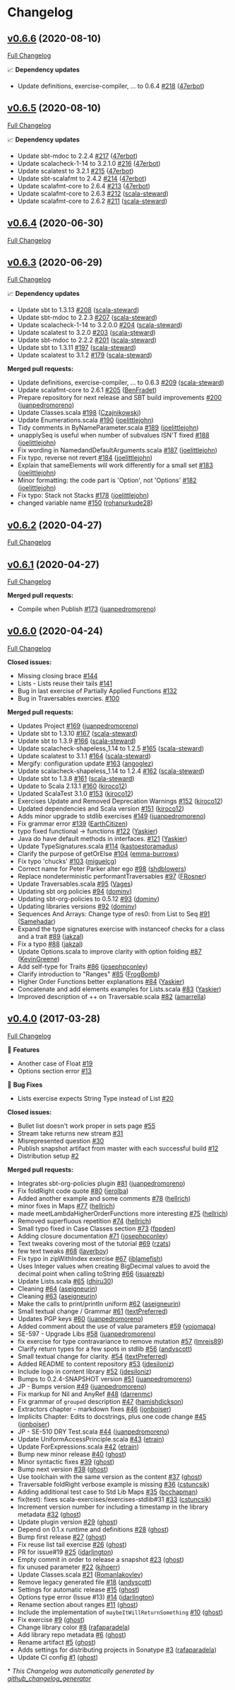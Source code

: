 # Changelog

## [v0.6.6](https://github.com/scala-exercises/exercises-stdlib/tree/v0.6.6) (2020-08-10)

[Full Changelog](https://github.com/scala-exercises/exercises-stdlib/compare/v0.6.5...v0.6.6)

📈 **Dependency updates**

- Update definitions, exercise-compiler, ... to 0.6.4 [\#218](https://github.com/scala-exercises/exercises-stdlib/pull/218) ([47erbot](https://github.com/47erbot))

## [v0.6.5](https://github.com/scala-exercises/exercises-stdlib/tree/v0.6.5) (2020-08-10)

[Full Changelog](https://github.com/scala-exercises/exercises-stdlib/compare/v0.6.4...v0.6.5)

📈 **Dependency updates**

- Update sbt-mdoc to 2.2.4 [\#217](https://github.com/scala-exercises/exercises-stdlib/pull/217) ([47erbot](https://github.com/47erbot))
- Update scalacheck-1-14 to 3.2.1.0 [\#216](https://github.com/scala-exercises/exercises-stdlib/pull/216) ([47erbot](https://github.com/47erbot))
- Update scalatest to 3.2.1 [\#215](https://github.com/scala-exercises/exercises-stdlib/pull/215) ([47erbot](https://github.com/47erbot))
- Update sbt-scalafmt to 2.4.2 [\#214](https://github.com/scala-exercises/exercises-stdlib/pull/214) ([47erbot](https://github.com/47erbot))
- Update scalafmt-core to 2.6.4 [\#213](https://github.com/scala-exercises/exercises-stdlib/pull/213) ([47erbot](https://github.com/47erbot))
- Update scalafmt-core to 2.6.3 [\#212](https://github.com/scala-exercises/exercises-stdlib/pull/212) ([scala-steward](https://github.com/scala-steward))
- Update scalafmt-core to 2.6.2 [\#211](https://github.com/scala-exercises/exercises-stdlib/pull/211) ([scala-steward](https://github.com/scala-steward))

## [v0.6.4](https://github.com/scala-exercises/exercises-stdlib/tree/v0.6.4) (2020-06-30)

[Full Changelog](https://github.com/scala-exercises/exercises-stdlib/compare/v0.6.3...v0.6.4)

## [v0.6.3](https://github.com/scala-exercises/exercises-stdlib/tree/v0.6.3) (2020-06-29)

[Full Changelog](https://github.com/scala-exercises/exercises-stdlib/compare/v0.6.2...v0.6.3)

📈 **Dependency updates**

- Update sbt to 1.3.13 [\#208](https://github.com/scala-exercises/exercises-stdlib/pull/208) ([scala-steward](https://github.com/scala-steward))
- Update sbt-mdoc to 2.2.3 [\#207](https://github.com/scala-exercises/exercises-stdlib/pull/207) ([scala-steward](https://github.com/scala-steward))
- Update scalacheck-1-14 to 3.2.0.0 [\#204](https://github.com/scala-exercises/exercises-stdlib/pull/204) ([scala-steward](https://github.com/scala-steward))
- Update scalatest to 3.2.0 [\#203](https://github.com/scala-exercises/exercises-stdlib/pull/203) ([scala-steward](https://github.com/scala-steward))
- Update sbt-mdoc to 2.2.2 [\#201](https://github.com/scala-exercises/exercises-stdlib/pull/201) ([scala-steward](https://github.com/scala-steward))
- Update sbt to 1.3.11 [\#197](https://github.com/scala-exercises/exercises-stdlib/pull/197) ([scala-steward](https://github.com/scala-steward))
- Update scalatest to 3.1.2 [\#179](https://github.com/scala-exercises/exercises-stdlib/pull/179) ([scala-steward](https://github.com/scala-steward))

**Merged pull requests:**

- Update definitions, exercise-compiler, ... to 0.6.3 [\#209](https://github.com/scala-exercises/exercises-stdlib/pull/209) ([scala-steward](https://github.com/scala-steward))
- Update scalafmt-core to 2.6.1 [\#205](https://github.com/scala-exercises/exercises-stdlib/pull/205) ([BenFradet](https://github.com/BenFradet))
- Prepare repository for next  release and SBT build improvements [\#200](https://github.com/scala-exercises/exercises-stdlib/pull/200) ([juanpedromoreno](https://github.com/juanpedromoreno))
- Update Classes.scala [\#198](https://github.com/scala-exercises/exercises-stdlib/pull/198) ([Czajnikowski](https://github.com/Czajnikowski))
- Update Enumerations.scala [\#190](https://github.com/scala-exercises/exercises-stdlib/pull/190) ([joelittlejohn](https://github.com/joelittlejohn))
- Tidy comments in ByNameParameter.scala [\#189](https://github.com/scala-exercises/exercises-stdlib/pull/189) ([joelittlejohn](https://github.com/joelittlejohn))
- unapplySeq is useful when number of subvalues ISN'T fixed [\#188](https://github.com/scala-exercises/exercises-stdlib/pull/188) ([joelittlejohn](https://github.com/joelittlejohn))
- Fix wording in NamedandDefaultArguments.scala [\#187](https://github.com/scala-exercises/exercises-stdlib/pull/187) ([joelittlejohn](https://github.com/joelittlejohn))
- Fix typo, reverse not revert [\#184](https://github.com/scala-exercises/exercises-stdlib/pull/184) ([joelittlejohn](https://github.com/joelittlejohn))
- Explain that sameElements will work differently for a small set [\#183](https://github.com/scala-exercises/exercises-stdlib/pull/183) ([joelittlejohn](https://github.com/joelittlejohn))
- Minor formatting: the code part is 'Option', not 'Options' [\#182](https://github.com/scala-exercises/exercises-stdlib/pull/182) ([joelittlejohn](https://github.com/joelittlejohn))
- Fix typo: Stack not Stacks [\#178](https://github.com/scala-exercises/exercises-stdlib/pull/178) ([joelittlejohn](https://github.com/joelittlejohn))
- changed variable name [\#150](https://github.com/scala-exercises/exercises-stdlib/pull/150) ([rohanurkude28](https://github.com/rohanurkude28))

## [v0.6.2](https://github.com/scala-exercises/exercises-stdlib/tree/v0.6.2) (2020-04-27)

[Full Changelog](https://github.com/scala-exercises/exercises-stdlib/compare/v0.6.1...v0.6.2)

## [v0.6.1](https://github.com/scala-exercises/exercises-stdlib/tree/v0.6.1) (2020-04-27)

[Full Changelog](https://github.com/scala-exercises/exercises-stdlib/compare/v0.6.0...v0.6.1)

**Merged pull requests:**

- Compile when Publish [\#173](https://github.com/scala-exercises/exercises-stdlib/pull/173) ([juanpedromoreno](https://github.com/juanpedromoreno))

## [v0.6.0](https://github.com/scala-exercises/exercises-stdlib/tree/v0.6.0) (2020-04-24)

[Full Changelog](https://github.com/scala-exercises/exercises-stdlib/compare/v0.4.0...v0.6.0)

**Closed issues:**

- Missing closing brace [\#144](https://github.com/scala-exercises/exercises-stdlib/issues/144)
- Lists - Lists reuse their tails [\#141](https://github.com/scala-exercises/exercises-stdlib/issues/141)
- Bug in last exercise of Partially Applied Functions [\#132](https://github.com/scala-exercises/exercises-stdlib/issues/132)
- Bug in Traversables exercies. [\#100](https://github.com/scala-exercises/exercises-stdlib/issues/100)

**Merged pull requests:**

- Updates Project [\#169](https://github.com/scala-exercises/exercises-stdlib/pull/169) ([juanpedromoreno](https://github.com/juanpedromoreno))
- Update sbt to 1.3.10 [\#167](https://github.com/scala-exercises/exercises-stdlib/pull/167) ([scala-steward](https://github.com/scala-steward))
- Update sbt to 1.3.9 [\#166](https://github.com/scala-exercises/exercises-stdlib/pull/166) ([scala-steward](https://github.com/scala-steward))
- Update scalacheck-shapeless\_1.14 to 1.2.5 [\#165](https://github.com/scala-exercises/exercises-stdlib/pull/165) ([scala-steward](https://github.com/scala-steward))
- Update scalatest to 3.1.1 [\#164](https://github.com/scala-exercises/exercises-stdlib/pull/164) ([scala-steward](https://github.com/scala-steward))
- Mergify: configuration update [\#163](https://github.com/scala-exercises/exercises-stdlib/pull/163) ([angoglez](https://github.com/angoglez))
- Update scalacheck-shapeless\_1.14 to 1.2.4 [\#162](https://github.com/scala-exercises/exercises-stdlib/pull/162) ([scala-steward](https://github.com/scala-steward))
- Update sbt to 1.3.8 [\#161](https://github.com/scala-exercises/exercises-stdlib/pull/161) ([scala-steward](https://github.com/scala-steward))
- Update to Scala 2.13.1 [\#160](https://github.com/scala-exercises/exercises-stdlib/pull/160) ([kiroco12](https://github.com/kiroco12))
- Updated ScalaTest 3.1.0 [\#153](https://github.com/scala-exercises/exercises-stdlib/pull/153) ([kiroco12](https://github.com/kiroco12))
- Exercises Update and Removed Deprecation Warnings [\#152](https://github.com/scala-exercises/exercises-stdlib/pull/152) ([kiroco12](https://github.com/kiroco12))
- Updated dependencies and Scala version [\#151](https://github.com/scala-exercises/exercises-stdlib/pull/151) ([kiroco12](https://github.com/kiroco12))
- Adds minor upgrade to stdlib exercises [\#149](https://github.com/scala-exercises/exercises-stdlib/pull/149) ([juanpedromoreno](https://github.com/juanpedromoreno))
- Fix grammar error [\#139](https://github.com/scala-exercises/exercises-stdlib/pull/139) ([EarthCitizen](https://github.com/EarthCitizen))
- typo fixed functional -\> functions [\#122](https://github.com/scala-exercises/exercises-stdlib/pull/122) ([Yaskier](https://github.com/Yaskier))
- Java do have default methods in interfaces. [\#121](https://github.com/scala-exercises/exercises-stdlib/pull/121) ([Yaskier](https://github.com/Yaskier))
- Update TypeSignatures.scala [\#114](https://github.com/scala-exercises/exercises-stdlib/pull/114) ([kastoestoramadus](https://github.com/kastoestoramadus))
- Clarify the purpose of getOrElse [\#104](https://github.com/scala-exercises/exercises-stdlib/pull/104) ([emma-burrows](https://github.com/emma-burrows))
- Fix typo 'chucks' [\#103](https://github.com/scala-exercises/exercises-stdlib/pull/103) ([miguelcg](https://github.com/miguelcg))
- Correct name for Peter Parker alter ego [\#98](https://github.com/scala-exercises/exercises-stdlib/pull/98) ([shdblowers](https://github.com/shdblowers))
- Replace nondeterministic performantTraversables [\#97](https://github.com/scala-exercises/exercises-stdlib/pull/97) ([FRosner](https://github.com/FRosner))
- Update Traversables.scala [\#95](https://github.com/scala-exercises/exercises-stdlib/pull/95) ([Vages](https://github.com/Vages))
- Updating sbt org policies [\#94](https://github.com/scala-exercises/exercises-stdlib/pull/94) ([dominv](https://github.com/dominv))
- Updating sbt-org-policies to 0.5.12 [\#93](https://github.com/scala-exercises/exercises-stdlib/pull/93) ([dominv](https://github.com/dominv))
- Updating libraries versions [\#92](https://github.com/scala-exercises/exercises-stdlib/pull/92) ([dominv](https://github.com/dominv))
- Sequences And Arrays: Change type of res0: from List to Seq [\#91](https://github.com/scala-exercises/exercises-stdlib/pull/91) ([Samehadar](https://github.com/Samehadar))
- Expand the type signatures exercise with instanceof checks for a class and a trait [\#89](https://github.com/scala-exercises/exercises-stdlib/pull/89) ([jakzal](https://github.com/jakzal))
- Fix a typo [\#88](https://github.com/scala-exercises/exercises-stdlib/pull/88) ([jakzal](https://github.com/jakzal))
- Update Options.scala to improve clarity with option folding [\#87](https://github.com/scala-exercises/exercises-stdlib/pull/87) ([KevinGreene](https://github.com/KevinGreene))
- Add self-type for Traits [\#86](https://github.com/scala-exercises/exercises-stdlib/pull/86) ([josephpconley](https://github.com/josephpconley))
- Clarify introduction to "Ranges" [\#85](https://github.com/scala-exercises/exercises-stdlib/pull/85) ([FrogBomb](https://github.com/FrogBomb))
- Higher Order Functions better explanations [\#84](https://github.com/scala-exercises/exercises-stdlib/pull/84) ([Yaskier](https://github.com/Yaskier))
- Concatenate and add elements examples for Lists.scala [\#83](https://github.com/scala-exercises/exercises-stdlib/pull/83) ([Yaskier](https://github.com/Yaskier))
- Improved description of ++ on Traversable.scala [\#82](https://github.com/scala-exercises/exercises-stdlib/pull/82) ([amarrella](https://github.com/amarrella))

## [v0.4.0](https://github.com/scala-exercises/exercises-stdlib/tree/v0.4.0) (2017-03-28)

[Full Changelog](https://github.com/scala-exercises/exercises-stdlib/compare/0945869afc6936fc033b60d3f0ae190a13b72f03...v0.4.0)

🚀 **Features**

- Another case of Float [\#19](https://github.com/scala-exercises/exercises-stdlib/issues/19)
- Options section error [\#13](https://github.com/scala-exercises/exercises-stdlib/issues/13)

🐛 **Bug Fixes**

- Lists exercise expects String Type instead of List [\#20](https://github.com/scala-exercises/exercises-stdlib/issues/20)

**Closed issues:**

- Bullet list doesn't work proper in sets page [\#55](https://github.com/scala-exercises/exercises-stdlib/issues/55)
- Stream take returns new stream [\#31](https://github.com/scala-exercises/exercises-stdlib/issues/31)
- Misrepresented question [\#30](https://github.com/scala-exercises/exercises-stdlib/issues/30)
- Publish snapshot artifact from master with each successful build [\#12](https://github.com/scala-exercises/exercises-stdlib/issues/12)
- Distribution setup [\#2](https://github.com/scala-exercises/exercises-stdlib/issues/2)

**Merged pull requests:**

- Integrates sbt-org-policies plugin [\#81](https://github.com/scala-exercises/exercises-stdlib/pull/81) ([juanpedromoreno](https://github.com/juanpedromoreno))
- Fix foldRight code quote [\#80](https://github.com/scala-exercises/exercises-stdlib/pull/80) ([jerolba](https://github.com/jerolba))
- Added another example and some comments [\#78](https://github.com/scala-exercises/exercises-stdlib/pull/78) ([hellrich](https://github.com/hellrich))
- minor fixes in Maps [\#77](https://github.com/scala-exercises/exercises-stdlib/pull/77) ([hellrich](https://github.com/hellrich))
- made meetLambdaHigherOrderFunctions more interesting [\#75](https://github.com/scala-exercises/exercises-stdlib/pull/75) ([hellrich](https://github.com/hellrich))
- Removed superfluous repetition [\#74](https://github.com/scala-exercises/exercises-stdlib/pull/74) ([hellrich](https://github.com/hellrich))
- Small typo fixed in Case Classes section [\#73](https://github.com/scala-exercises/exercises-stdlib/pull/73) ([fppden](https://github.com/fppden))
- Adding closure documentation [\#71](https://github.com/scala-exercises/exercises-stdlib/pull/71) ([josephpconley](https://github.com/josephpconley))
- Text tweaks covering most of the tutorial [\#69](https://github.com/scala-exercises/exercises-stdlib/pull/69) ([rzats](https://github.com/rzats))
- few text tweaks [\#68](https://github.com/scala-exercises/exercises-stdlib/pull/68) ([laverboy](https://github.com/laverboy))
- Fix typo in zipWithIndex exercise [\#67](https://github.com/scala-exercises/exercises-stdlib/pull/67) ([iblamefish](https://github.com/iblamefish))
- Uses Integer values when creating BigDecimal values to avoid the decimal point when calling toString [\#66](https://github.com/scala-exercises/exercises-stdlib/pull/66) ([jsuarezb](https://github.com/jsuarezb))
- Update Lists.scala [\#65](https://github.com/scala-exercises/exercises-stdlib/pull/65) ([dhiru30](https://github.com/dhiru30))
- Cleaning [\#64](https://github.com/scala-exercises/exercises-stdlib/pull/64) ([aseigneurin](https://github.com/aseigneurin))
- Cleaning [\#63](https://github.com/scala-exercises/exercises-stdlib/pull/63) ([aseigneurin](https://github.com/aseigneurin))
- Make the calls to print/println uniform [\#62](https://github.com/scala-exercises/exercises-stdlib/pull/62) ([aseigneurin](https://github.com/aseigneurin))
- Small textual change / Grammar [\#61](https://github.com/scala-exercises/exercises-stdlib/pull/61) ([textPreferred](https://github.com/textPreferred))
- Updates PGP keys [\#60](https://github.com/scala-exercises/exercises-stdlib/pull/60) ([juanpedromoreno](https://github.com/juanpedromoreno))
- Added comment about the use of value parameters [\#59](https://github.com/scala-exercises/exercises-stdlib/pull/59) ([yojomapa](https://github.com/yojomapa))
- SE-597 - Upgrade Libs [\#58](https://github.com/scala-exercises/exercises-stdlib/pull/58) ([juanpedromoreno](https://github.com/juanpedromoreno))
- fix exercise for type contravariance to remove mutation [\#57](https://github.com/scala-exercises/exercises-stdlib/pull/57) ([lmreis89](https://github.com/lmreis89))
- Clarify return types for a few spots in stdlib [\#56](https://github.com/scala-exercises/exercises-stdlib/pull/56) ([andyscott](https://github.com/andyscott))
- Small textual change for clarity. [\#54](https://github.com/scala-exercises/exercises-stdlib/pull/54) ([textPreferred](https://github.com/textPreferred))
- Added README to content repository [\#53](https://github.com/scala-exercises/exercises-stdlib/pull/53) ([jdesiloniz](https://github.com/jdesiloniz))
- Include logo in content library [\#52](https://github.com/scala-exercises/exercises-stdlib/pull/52) ([jdesiloniz](https://github.com/jdesiloniz))
- Bumps to 0.2.4-SNAPSHOT version [\#51](https://github.com/scala-exercises/exercises-stdlib/pull/51) ([juanpedromoreno](https://github.com/juanpedromoreno))
- JP - Bumps version [\#49](https://github.com/scala-exercises/exercises-stdlib/pull/49) ([juanpedromoreno](https://github.com/juanpedromoreno))
- Fix markup for Nil and AnyRef [\#48](https://github.com/scala-exercises/exercises-stdlib/pull/48) ([darrenmc](https://github.com/darrenmc))
- Fix grammar of `grouped` description [\#47](https://github.com/scala-exercises/exercises-stdlib/pull/47) ([hamishdickson](https://github.com/hamishdickson))
- Extractors chapter - markdown fixes [\#46](https://github.com/scala-exercises/exercises-stdlib/pull/46) ([jonboiser](https://github.com/jonboiser))
- Implicits Chapter: Edits to docstrings, plus one code change [\#45](https://github.com/scala-exercises/exercises-stdlib/pull/45) ([jonboiser](https://github.com/jonboiser))
- JP - SE-510 DRY Test.scala [\#44](https://github.com/scala-exercises/exercises-stdlib/pull/44) ([juanpedromoreno](https://github.com/juanpedromoreno))
- Update UniformAccessPrinciple.scala [\#43](https://github.com/scala-exercises/exercises-stdlib/pull/43) ([etrain](https://github.com/etrain))
- Update ForExpressions.scala [\#42](https://github.com/scala-exercises/exercises-stdlib/pull/42) ([etrain](https://github.com/etrain))
- Bump new minor release [\#40](https://github.com/scala-exercises/exercises-stdlib/pull/40) ([ghost](https://github.com/ghost))
- Minor syntactic fixes [\#39](https://github.com/scala-exercises/exercises-stdlib/pull/39) ([ghost](https://github.com/ghost))
- Bump next version [\#38](https://github.com/scala-exercises/exercises-stdlib/pull/38) ([ghost](https://github.com/ghost))
- Use toolchain with the same version as the content [\#37](https://github.com/scala-exercises/exercises-stdlib/pull/37) ([ghost](https://github.com/ghost))
- Traversable foldRight verbose example is missing [\#36](https://github.com/scala-exercises/exercises-stdlib/pull/36) ([cstuncsik](https://github.com/cstuncsik))
- Adding additional test case to Std Lib Maps [\#35](https://github.com/scala-exercises/exercises-stdlib/pull/35) ([bcchapman](https://github.com/bcchapman))
- fix\(test\): fixes scala-exercises/exercises-stdlib\#31 [\#33](https://github.com/scala-exercises/exercises-stdlib/pull/33) ([cstuncsik](https://github.com/cstuncsik))
- Increment version number for including a timestamp in the library metadata [\#32](https://github.com/scala-exercises/exercises-stdlib/pull/32) ([ghost](https://github.com/ghost))
- Update plugin version [\#29](https://github.com/scala-exercises/exercises-stdlib/pull/29) ([ghost](https://github.com/ghost))
- Depend on 0.1.x runtime and definitions [\#28](https://github.com/scala-exercises/exercises-stdlib/pull/28) ([ghost](https://github.com/ghost))
- Bump first release [\#27](https://github.com/scala-exercises/exercises-stdlib/pull/27) ([ghost](https://github.com/ghost))
- Fix reuse list tail exercise [\#26](https://github.com/scala-exercises/exercises-stdlib/pull/26) ([ghost](https://github.com/ghost))
- PR for issue\#19 [\#25](https://github.com/scala-exercises/exercises-stdlib/pull/25) ([idarlington](https://github.com/idarlington))
- Empty commit in order to release a snapshot [\#23](https://github.com/scala-exercises/exercises-stdlib/pull/23) ([ghost](https://github.com/ghost))
- fix unused parameter [\#22](https://github.com/scala-exercises/exercises-stdlib/pull/22) ([kjhoerr](https://github.com/kjhoerr))
- Update Classes.scala [\#21](https://github.com/scala-exercises/exercises-stdlib/pull/21) ([RomanIakovlev](https://github.com/RomanIakovlev))
- Remove legacy generated file [\#18](https://github.com/scala-exercises/exercises-stdlib/pull/18) ([andyscott](https://github.com/andyscott))
- Settings for automatic release [\#15](https://github.com/scala-exercises/exercises-stdlib/pull/15) ([ghost](https://github.com/ghost))
- Options type error \(Issue \#13\) [\#14](https://github.com/scala-exercises/exercises-stdlib/pull/14) ([idarlington](https://github.com/idarlington))
- Rename section about ranges [\#11](https://github.com/scala-exercises/exercises-stdlib/pull/11) ([ghost](https://github.com/ghost))
- Include the implementation of `maybeItWillReturnSomething` [\#10](https://github.com/scala-exercises/exercises-stdlib/pull/10) ([ghost](https://github.com/ghost))
- Fix exercise [\#9](https://github.com/scala-exercises/exercises-stdlib/pull/9) ([ghost](https://github.com/ghost))
- Change library color [\#8](https://github.com/scala-exercises/exercises-stdlib/pull/8) ([rafaparadela](https://github.com/rafaparadela))
- Add library repo metadata [\#6](https://github.com/scala-exercises/exercises-stdlib/pull/6) ([ghost](https://github.com/ghost))
- Rename artifact [\#5](https://github.com/scala-exercises/exercises-stdlib/pull/5) ([ghost](https://github.com/ghost))
- Adds settings for distributing projects in Sonatype [\#3](https://github.com/scala-exercises/exercises-stdlib/pull/3) ([rafaparadela](https://github.com/rafaparadela))
- Update CI config [\#1](https://github.com/scala-exercises/exercises-stdlib/pull/1) ([ghost](https://github.com/ghost))



\* *This Changelog was automatically generated by [github_changelog_generator](https://github.com/github-changelog-generator/github-changelog-generator)*
